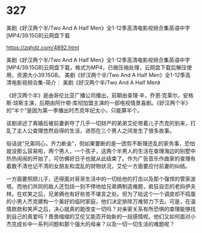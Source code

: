 # 327
美剧《好汉两个半/Two And A Half Men》全1-12季高清电影视频合集英语中字[MP4/39.15GB]云网盘下载

https://zqhdz.com/4892.html

美剧《好汉两个半/Two And A Half Men》全1-12季高清电影视频合集英语中字[MP4/39.15GB]云网盘下载，格式为MP4，已做压缩处理，云网盘下载后解压使用，资源大小39.15GB。
美剧《好汉两个半/Two And A Half Men》全1-12季高清电影视频合集-简介：
美剧《好汉两个半/Two And A Half Men》

《好汉两个半》是由哥伦比亚广播公司播出，前期由查理·辛，乔恩·克莱尔，安格斯·琼斯主演，后期由阿什顿·库彻加盟主演的一部电视情景喜剧。《好汉两个半》的“半个”是因为第一季播出时杰克年纪太小，只能算半个。

该剧讲述了离婚后被前妻剥夺了几乎一切财产的弟弟艾伦带着儿子杰克的到来，打乱了主人公查理悠然自得的生活，进而在三个男人之间发生了很多故事。

俗话说“兄弟同心，齐力断金”，但如果要断的是一团剪不断理还乱的家务事，恐怕就没那么容易啦，两个男人，一个孩子，这两个半男人的生活在查理海边的别墅中热热闹闹的开始了，可仿佛好日子也就从此结束了。作为广告音乐作曲家的查理有着数不清也记不清的女朋友和混乱的财物状况，艾伦一方面要应付前妻的纠结。

一方面要照顾儿子，还得面对哥哥生活中的一切给他的打击以及那个强悍的管家波塔。而他们共同的敌人还包括一刻不停地给兄弟俩制造难题，疯狂自恋的老妈伊夫林。在欢笑之后，兄弟俩也有好些苦不堪言之处。但为了给这个一个调皮却不捣蛋的小男人杰克建构一个美好的临时家庭，他们决定排除万难努力下去。可是，在温情款款和笑声之后，决心就真的能改变一切吗？对亲密关系有所恐惧的查理能够找到自己的真爱吗？畏畏缩缩的艾伦又能否开始新的一段感情呢。他们又如何面对小杰克成长中一系列问题和那个强大的母亲？以及一切一切生活的难题呢？
